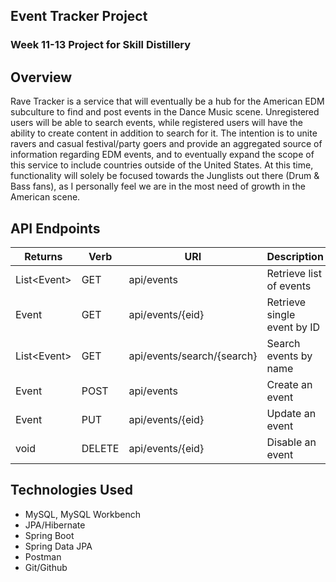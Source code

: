 ## Event Tracker Project

### Week 11-13 Project for Skill Distillery

## Overview

Rave Tracker is a service that will eventually be a hub for the American EDM subculture to find and post events in the Dance Music scene. Unregistered users will be able to search events, while registered users will have the ability to create content in addition to search for it. The intention is to unite ravers and casual festival/party goers and provide an aggregated source of information regarding EDM events, and to eventually expand the scope of this service to include countries outside of the United States. At this time, functionality will solely be focused towards the Junglists out there (Drum & Bass fans), as I personally feel we are in the most need of growth in the American scene.

## API Endpoints

| Returns | Verb  | URI   | Description |
|---------|-------|-------|-------------|
| List&lt;Event&gt; | GET | api/events | Retrieve list of events |
| Event | GET | api/events/{eid} | Retrieve single event by ID |
| List&lt;Event&gt; | GET | api/events/search/{search} | Search events by name |
| Event | POST | api/events | Create an event |
| Event | PUT | api/events/{eid} | Update an event |
| void | DELETE | api/events/{eid} | Disable an event |

## Technologies Used
* MySQL, MySQL Workbench
* JPA/Hibernate
* Spring Boot
* Spring Data JPA
* Postman
* Git/Github
